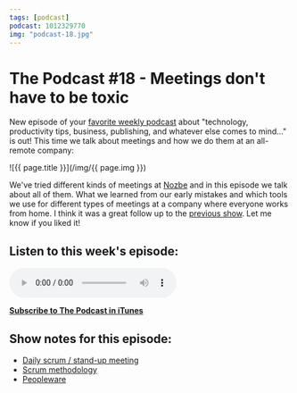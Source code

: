 ```yaml
---
tags: [podcast]
podcast: 1012329770
img: "podcast-18.jpg"
---
```


# The Podcast #18 - Meetings don't have to be toxic

New episode of your [favorite weekly podcast][p] about "technology, productivity tips, business, publishing, and whatever else comes to mind..." is out! This time we talk about meetings and how we do them at an all-remote company:

<!--More-->

![{{ page.title }}](/img/{{ page.img }})

We've tried different kinds of meetings at [Nozbe][n] and in this episode we talk about all of them. What we learned from our early mistakes and which tools we use for different types of meetings at a company where everyone works from home. I think it was a great follow up to the [previous show](/podcast-17). Let me know if you liked it!

## Listen to this week's episode:

<audio controls>
<source src="https://files.nozbe.com/podcast/018.mp3" type="audio/mpeg">
</audio>

**[Subscribe to The Podcast in iTunes][i]**

## Show notes for this episode:

  * [Daily scrum / stand-up meeting](https://en.wikipedia.org/wiki/Stand-up_meeting)
  * [Scrum methodology](https://en.wikipedia.org/wiki/Scrum_\(software_development\))
  * [Peopleware](http://www.amazon.com/Peopleware-Productive-Projects-Teams-Edition/dp/0321934113/ref=dp_ob_title_bk)

[e]: /podcast-18
[p]: /podcast
[n]: https://nozbe.com/?a=mike
[r]: https://michael.gratis/radex
[i]: https://michael.gratis/thepodcast